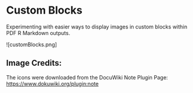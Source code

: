 # Custom Blocks

Experimenting with easier ways to display images in custom blocks within PDF R Markdown outputs.

![customBlocks.png]

## Image Credits:

The icons were downloaded from the DocuWiki Note Plugin Page: https://www.dokuwiki.org/plugin:note

